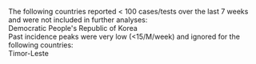 The following countries reported < 100 cases/tests over the last 7 weeks and were not included in further analyses:<br>Democratic People's Republic of Korea
<br>
Past incidence peaks were very low (<15/M/week) and ignored for the following countries:<br>Timor-Leste
<br>
